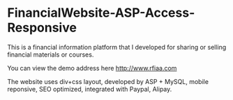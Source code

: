 # FinancialWebsite-ASP-Access-Responsive
 
This is a financial information platform that I developed for sharing or selling financial materials or courses.

You can view the demo address here http://www.rfiaa.com

The website uses div+css layout, developed by ASP + MySQL, mobile reponsive, SEO optimized, integrated with Paypal, Alipay.
